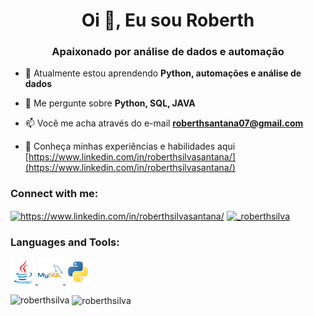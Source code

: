 <h1 align="center">Oi 👋, Eu sou Roberth</h1>
<h3 align="center">Apaixonado por análise de dados e automação</h3>

- 🌱 Atualmente estou aprendendo **Python, automações e análise de dados**

- 💬 Me pergunte sobre **Python, SQL, JAVA**

- 📫 Você me acha através do e-mail **roberthsantana07@gmail.com**

- 📄 Conheça minhas experiências e habilidades aqui [https://www.linkedin.com/in/roberthsilvasantana/](https://www.linkedin.com/in/roberthsilvasantana/)

<h3 align="left">Connect with me:</h3>
<p align="left">
<a href="https://www.linkedin.com/in/roberthsilvasantana/" target="blank"><img align="center" src="https://raw.githubusercontent.com/rahuldkjain/github-profile-readme-generator/master/src/images/icons/Social/linked-in-alt.svg" alt="https://www.linkedin.com/in/roberthsilvasantana/" height="30" width="40" /></a>
<a href="https://instagram.com/_roberthsilva" target="blank"><img align="center" src="https://raw.githubusercontent.com/rahuldkjain/github-profile-readme-generator/master/src/images/icons/Social/instagram.svg" alt="_roberthsilva" height="30" width="40" /></a>
</p>

<h3 align="left">Languages and Tools:</h3>
<p align="left"> <a href="https://www.java.com" target="_blank" rel="noreferrer"> <img src="https://raw.githubusercontent.com/devicons/devicon/master/icons/java/java-original.svg" alt="java" width="40" height="40"/> <a href="https://www.mysql.com/" target="_blank" rel="noreferrer"> <img src="https://raw.githubusercontent.com/devicons/devicon/master/icons/mysql/mysql-original-wordmark.svg" alt="mysql" width="40" height="40"/> </a> <a href="https://www.python.org" target="_blank" rel="noreferrer"> <img src="https://raw.githubusercontent.com/devicons/devicon/master/icons/python/python-original.svg" alt="python" width="40" height="40"/> </a> </p>

<p><img align="left" src="https://github-readme-stats.vercel.app/api/top-langs?username=roberthsilva&show_icons=true&locale=en&layout=compact" alt="roberthsilva" /></p>

<p>&nbsp;<img align="center" src="https://github-readme-stats.vercel.app/api?username=roberthsilva&show_icons=true&locale=en" alt="roberthsilva" /></p>

<!---
- 👋 Hi, I’m @roberthsilva
- 👀 I’m interested in ...
- 🌱 I’m currently learning ...
- 💞️ I’m looking to collaborate on ...
- 📫 How to reach me ...
- 😄 Pronouns: ...
- ⚡ Fun fact: ...
roberthsilva/roberthsilva is a ✨ special ✨ repository because its `README.md` (this file) appears on your GitHub profile.
You can click the Preview link to take a look at your changes.
--->
